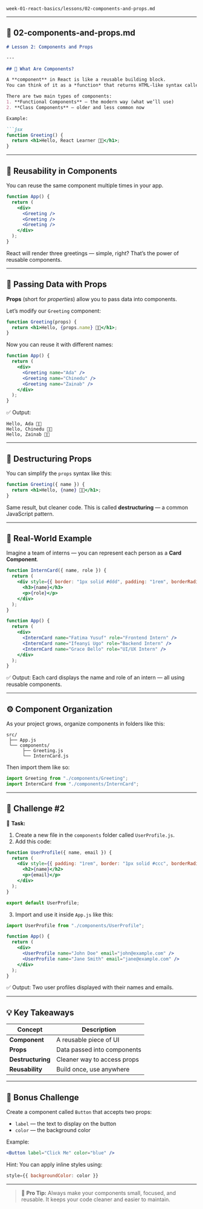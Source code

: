 `week-01-react-basics/lessons/02-components-and-props.md`

---

## 📘 **02-components-and-props.md**

````markdown
# Lesson 2: Components and Props

---

## 🧩 What Are Components?

A **component** in React is like a reusable building block.  
You can think of it as a *function* that returns HTML-like syntax called **JSX**.

There are two main types of components:
1. **Functional Components** — the modern way (what we’ll use)
2. **Class Components** — older and less common now

Example:

```jsx
function Greeting() {
  return <h1>Hello, React Learner 👋🏽</h1>;
}
````

---

## 🔁 Reusability in Components

You can reuse the same component multiple times in your app.

```jsx
function App() {
  return (
    <div>
      <Greeting />
      <Greeting />
      <Greeting />
    </div>
  );
}
```

React will render three greetings — simple, right?
That’s the power of reusable components.

---

## 🧳 Passing Data with Props

**Props** (short for *properties*) allow you to pass data into components.

Let’s modify our `Greeting` component:

```jsx
function Greeting(props) {
  return <h1>Hello, {props.name} 👋🏽</h1>;
}
```

Now you can reuse it with different names:

```jsx
function App() {
  return (
    <div>
      <Greeting name="Ada" />
      <Greeting name="Chinedu" />
      <Greeting name="Zainab" />
    </div>
  );
}
```

✅ Output:

```
Hello, Ada 👋🏽
Hello, Chinedu 👋🏽
Hello, Zainab 👋🏽
```

---

## 🎯 Destructuring Props

You can simplify the `props` syntax like this:

```jsx
function Greeting({ name }) {
  return <h1>Hello, {name} 👋🏽</h1>;
}
```

Same result, but cleaner code.
This is called **destructuring** — a common JavaScript pattern.

---

## 🧠 Real-World Example

Imagine a team of interns — you can represent each person as a **Card Component**.

```jsx
function InternCard({ name, role }) {
  return (
    <div style={{ border: "1px solid #ddd", padding: "1rem", borderRadius: "8px" }}>
      <h3>{name}</h3>
      <p>{role}</p>
    </div>
  );
}

function App() {
  return (
    <div>
      <InternCard name="Fatima Yusuf" role="Frontend Intern" />
      <InternCard name="Ifeanyi Ugo" role="Backend Intern" />
      <InternCard name="Grace Bello" role="UI/UX Intern" />
    </div>
  );
}
```

✅ Output:
Each card displays the name and role of an intern — all using reusable components.

---

## ⚙️ Component Organization

As your project grows, organize components in folders like this:

```
src/
 ├── App.js
 └── components/
      ├── Greeting.js
      └── InternCard.js
```

Then import them like so:

```jsx
import Greeting from "./components/Greeting";
import InternCard from "./components/InternCard";
```

---

## 🧪 Challenge #2

🎯 **Task:**

1. Create a new file in the `components` folder called `UserProfile.js`.
2. Add this code:

```jsx
function UserProfile({ name, email }) {
  return (
    <div style={{ padding: "1rem", border: "1px solid #ccc", borderRadius: "8px" }}>
      <h2>{name}</h2>
      <p>{email}</p>
    </div>
  );
}

export default UserProfile;
```

3. Import and use it inside `App.js` like this:

```jsx
import UserProfile from "./components/UserProfile";

function App() {
  return (
    <div>
      <UserProfile name="John Doe" email="john@example.com" />
      <UserProfile name="Jane Smith" email="jane@example.com" />
    </div>
  );
}
```

✅ Output:
Two user profiles displayed with their names and emails.

---

## 💡 Key Takeaways

| Concept           | Description                 |
| ----------------- | --------------------------- |
| **Component**     | A reusable piece of UI      |
| **Props**         | Data passed into components |
| **Destructuring** | Cleaner way to access props |
| **Reusability**   | Build once, use anywhere    |

---

## 🧠 Bonus Challenge

Create a component called `Button` that accepts two props:

* `label` — the text to display on the button
* `color` — the background color

Example:

```jsx
<Button label="Click Me" color="blue" />
```

Hint: You can apply inline styles using:

```jsx
style={{ backgroundColor: color }}
```

---

> 💬 **Pro Tip:**
> Always make your components small, focused, and reusable.
> It keeps your code cleaner and easier to maintain.

```

```
